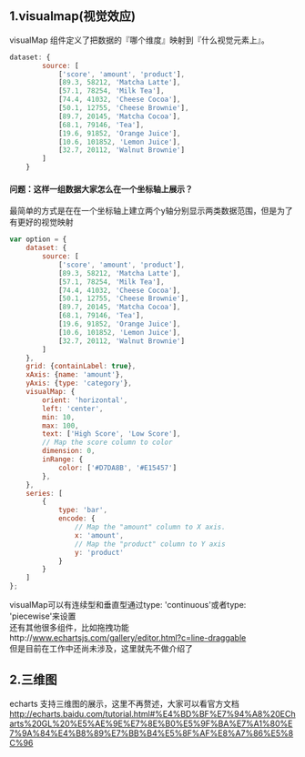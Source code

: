 ## 1.visualmap(视觉效应)
visualMap 组件定义了把数据的『哪个维度』映射到『什么视觉元素上』。
```js
dataset: {
        source: [
            ['score', 'amount', 'product'],
            [89.3, 58212, 'Matcha Latte'],
            [57.1, 78254, 'Milk Tea'],
            [74.4, 41032, 'Cheese Cocoa'],
            [50.1, 12755, 'Cheese Brownie'],
            [89.7, 20145, 'Matcha Cocoa'],
            [68.1, 79146, 'Tea'],
            [19.6, 91852, 'Orange Juice'],
            [10.6, 101852, 'Lemon Juice'],
            [32.7, 20112, 'Walnut Brownie']
        ]
    }
```
#### 问题：这样一组数据大家怎么在一个坐标轴上展示？<br>


最简单的方式是在在一个坐标轴上建立两个y轴分别显示两类数据范围，但是为了有更好的视觉映射
```js
var option = {
    dataset: {
        source: [
            ['score', 'amount', 'product'],
            [89.3, 58212, 'Matcha Latte'],
            [57.1, 78254, 'Milk Tea'],
            [74.4, 41032, 'Cheese Cocoa'],
            [50.1, 12755, 'Cheese Brownie'],
            [89.7, 20145, 'Matcha Cocoa'],
            [68.1, 79146, 'Tea'],
            [19.6, 91852, 'Orange Juice'],
            [10.6, 101852, 'Lemon Juice'],
            [32.7, 20112, 'Walnut Brownie']
        ]
    },
    grid: {containLabel: true},
    xAxis: {name: 'amount'},
    yAxis: {type: 'category'},
    visualMap: {
        orient: 'horizontal',
        left: 'center',
        min: 10,
        max: 100,
        text: ['High Score', 'Low Score'],
        // Map the score column to color
        dimension: 0,
        inRange: {
            color: ['#D7DA8B', '#E15457']
        },
    },
    series: [
        {
            type: 'bar',
            encode: {
                // Map the "amount" column to X axis.
                x: 'amount',
                // Map the "product" column to Y axis
                y: 'product'
            }
        }
    ]
};
```
visualMap可以有连续型和垂直型通过type: 'continuous'或者type: 'piecewise'来设置<br>
还有其他很多组件，比如拖拽功能http://www.echartsjs.com/gallery/editor.html?c=line-draggable<br>
但是目前在工作中还尚未涉及，这里就先不做介绍了

## 2.三维图
echarts 支持三维图的展示，这里不再赘述，大家可以看官方文档<br>http://echarts.baidu.com/tutorial.html#%E4%BD%BF%E7%94%A8%20ECharts%20GL%20%E5%AE%9E%E7%8E%B0%E5%9F%BA%E7%A1%80%E7%9A%84%E4%B8%89%E7%BB%B4%E5%8F%AF%E8%A7%86%E5%8C%96


